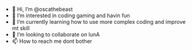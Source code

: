- 👋 Hi, I’m @oscathebeast
- 👀 I’m interested in coding gaming and havin fun
- 🌱 I’m currently learning how to use more complex coding and improve mt skill
- 💞️ I’m looking to collaborate on lunA
- 📫 How to reach me dont bother 

<!---
oscathebeast/oscathebeast is a ✨ special ✨ repository because its `README.md` (this file) appears on your GitHub profile.
You can click the Preview link to take a look at your changes.
--->
